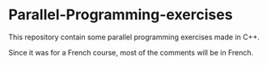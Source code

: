 # Parallel-Programming-exercises
This repository contain some parallel programming exercises made in C++.

Since it was for a French course, most of the comments will be in French.
